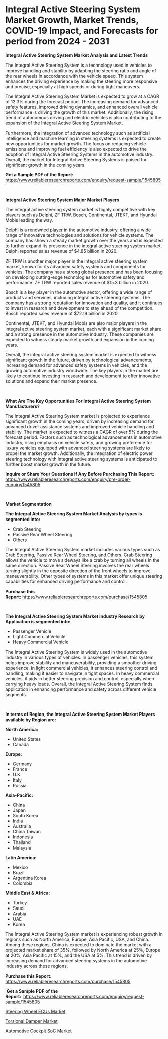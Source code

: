 <p><h1>Integral Active Steering System Market Growth, Market Trends, COVID-19 Impact, and Forecasts for period from 2024 - 2031</h1></p><p><strong>Integral Active Steering System Market Analysis and Latest Trends</strong></p>
<p><p>The Integral Active Steering System is a technology used in vehicles to improve handling and stability by adapting the steering ratio and angle of the rear wheels in accordance with the vehicle speed. This system enhances the driving experience by making the steering more responsive and precise, especially at high speeds or during tight maneuvers.</p><p>The Integral Active Steering System Market is expected to grow at a CAGR of 12.3% during the forecast period. The increasing demand for advanced safety features, improved driving dynamics, and enhanced overall vehicle performance is driving the growth of this market. Additionally, the rising trend of autonomous driving and electric vehicles is also contributing to the expansion of the Integral Active Steering System Market.</p><p>Furthermore, the integration of advanced technology such as artificial intelligence and machine learning in steering systems is expected to create new opportunities for market growth. The focus on reducing vehicle emissions and improving fuel efficiency is also expected to drive the adoption of Integral Active Steering Systems in the automotive industry. Overall, the market for Integral Active Steering Systems is poised for significant growth in the coming years.</p></p>
<p><strong>Get a Sample PDF of the Report:&nbsp;</strong> <a href="https://www.reliableresearchreports.com/enquiry/request-sample/1545805">https://www.reliableresearchreports.com/enquiry/request-sample/1545805</a></p>
<p>&nbsp;</p>
<p><strong>Integral Active Steering System Major Market Players</strong></p>
<p><p>The integral active steering system market is highly competitive with key players such as Delphi, ZF TRW, Bosch, Continental, JTEKT, and Hyundai Mobis leading the way. </p><p>Delphi is a renowned player in the automotive industry, offering a wide range of innovative technologies and solutions for vehicle systems. The company has shown a steady market growth over the years and is expected to further expand its presence in the integral active steering system market. Delphi reported sales revenue of $4.85 billion in 2020.</p><p>ZF TRW is another major player in the integral active steering system market, known for its advanced safety systems and components for vehicles. The company has a strong global presence and has been focusing on developing cutting-edge technologies for automotive safety and performance. ZF TRW reported sales revenue of $15.3 billion in 2020.</p><p>Bosch is a key player in the automotive sector, offering a wide range of products and services, including integral active steering systems. The company has a strong reputation for innovation and quality, and it continues to invest in research and development to stay ahead of the competition. Bosch reported sales revenue of $72.19 billion in 2020.</p><p>Continental, JTEKT, and Hyundai Mobis are also major players in the integral active steering system market, each with a significant market share and a strong presence in the automotive industry. These companies are expected to witness steady market growth and expansion in the coming years.</p><p>Overall, the integral active steering system market is expected to witness significant growth in the future, driven by technological advancements, increasing demand for advanced safety systems in vehicles, and the growing automotive industry worldwide. The key players in the market are likely to continue investing in research and development to offer innovative solutions and expand their market presence.</p></p>
<p>&nbsp;</p>
<p><strong>What Are The Key Opportunities For Integral Active Steering System Manufacturers?</strong></p>
<p><p>The Integral Active Steering System market is projected to experience significant growth in the coming years, driven by increasing demand for advanced driver assistance systems and improved vehicle handling and stability. The market is expected to witness a CAGR of over 5% during the forecast period. Factors such as technological advancements in automotive industry, rising emphasis on vehicle safety, and growing preference for luxury vehicles equipped with advanced steering systems are likely to propel the market growth. Additionally, the integration of electric power steering technology with integral active steering systems is anticipated to further boost market growth in the future.</p></p>
<p><strong>Inquire or Share Your Questions If Any Before Purchasing This Report:</strong> <a href="https://www.reliableresearchreports.com/enquiry/pre-order-enquiry/1545805">https://www.reliableresearchreports.com/enquiry/pre-order-enquiry/1545805</a></p>
<p>&nbsp;</p>
<p><strong>Market Segmentation</strong></p>
<p><strong>The Integral Active Steering System Market Analysis by types is segmented into:</strong></p>
<p><ul><li>Crab Steering</li><li>Passive Rear Wheel Steering</li><li>Others</li></ul></p>
<p><p>The Integral Active Steering System market includes various types such as Crab Steering, Passive Rear Wheel Steering, and Others. Crab Steering allows the vehicle to move sideways like a crab by turning all wheels in the same direction. Passive Rear Wheel Steering involves the rear wheels turning slightly in the opposite direction of the front wheels to improve maneuverability. Other types of systems in this market offer unique steering capabilities for enhanced driving performance and control.</p></p>
<p><strong>Purchase this Report:&nbsp;</strong><a href="https://www.reliableresearchreports.com/purchase/1545805">https://www.reliableresearchreports.com/purchase/1545805</a></p>
<p>&nbsp;</p>
<p><strong>The Integral Active Steering System Market Industry Research by Application is segmented into:</strong></p>
<p><ul><li>Passenger Vehicle</li><li>Light Commercial Vehicle</li><li>Heavy Commercial Vehicle</li></ul></p>
<p><p>The Integral Active Steering System is widely used in the automotive industry in various types of vehicles. In passenger vehicles, this system helps improve stability and maneuverability, providing a smoother driving experience. In light commercial vehicles, it enhances steering control and handling, making it easier to navigate in tight spaces. In heavy commercial vehicles, it aids in better steering precision and control, especially when carrying heavy loads. Overall, the Integral Active Steering System finds application in enhancing performance and safety across different vehicle segments.</p></p>
<p>&nbsp;</p>
<p><strong>In terms of Region, the Integral Active Steering System Market Players available by Region are:</strong></p>
<p>
    <p> <strong> North America: </strong>
        <ul>
            <li>United States</li>
            <li>Canada</li>
        </ul>
        </p> 
    <p> <strong> Europe: </strong>
        <ul>
            <li>Germany</li>
            <li>France</li>
            <li>U.K.</li>
            <li>Italy</li>
            <li>Russia</li>
        </ul>
        </p> 
    <p> <strong> Asia-Pacific: </strong>
        <ul>
            <li>China</li>
            <li>Japan</li>
            <li>South Korea</li>
            <li>India</li>
            <li>Australia</li>
            <li>China Taiwan</li>
            <li>Indonesia</li>
            <li>Thailand</li>
            <li>Malaysia</li>
        </ul>
        </p> 
    <p> <strong> Latin America: </strong>
        <ul>
            <li>Mexico</li>
            <li>Brazil</li>
            <li>Argentina Korea</li>
            <li>Colombia</li>
        </ul>
        </p> 
    <p> <strong> Middle East & Africa: </strong>
        <ul>
            <li>Turkey</li>
            <li>Saudi</li>
            <li>Arabia</li>
            <li>UAE</li>
            <li>Korea</li>
        </ul>
    </p>
    </p>
<p><p>The Integral Active Steering System market is experiencing robust growth in regions such as North America, Europe, Asia Pacific, USA, and China. Among these regions, China is expected to dominate the market with a projected market share of 35%, followed by North America at 25%, Europe at 20%, Asia Pacific at 15%, and the USA at 5%. This trend is driven by increasing demand for advanced steering systems in the automotive industry across these regions.</p></p>
<p><strong>Purchase this Report: </strong><a href="https://www.reliableresearchreports.com/purchase/1545805">https://www.reliableresearchreports.com/purchase/1545805</a></p>
<p>&nbsp;<strong>Get a Sample PDF of the Report:&nbsp;&nbsp;</strong><a href="https://www.reliableresearchreports.com/enquiry/request-sample/1545805">https://www.reliableresearchreports.com/enquiry/request-sample/1545805</a></p>
<p><strong></strong></p>
<p><p><a href="https://github.com/timeliteaut/Market-Research-Report-List-1/blob/main/steering-wheel-ecus-market.md">Steering Wheel ECUs Market</a></p><p><a href="https://github.com/bobicer/Market-Research-Report-List-2/blob/main/torsional-damper-market.md">Torsional Damper Market</a></p><p><a href="https://github.com/globismark/Market-Research-Report-List-2/blob/main/automotive-cockpit-soc-market.md">Automotive Cockpit SoC Market</a></p></p>